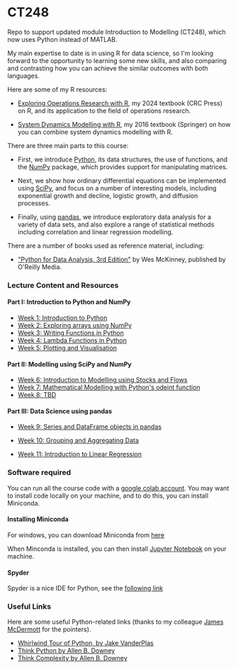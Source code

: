 # CT248
Repo to support updated module Introduction to Modelling (CT248), which now uses Python instead of MATLAB.

My main expertise to date is in using R for data science, so I'm looking forward to the opportunity to learning some new skills, and also comparing and contrasting how you can achieve the similar outcomes with both languages. 

Here are some of my R resources:

* [Exploring Operations Research with R](https://github.com/JimDuggan/explore_or), my 2024 textbook (CRC Press) on R, and its application to the field of operations research.

* [System Dynamics Modelling with R](https://github.com/JimDuggan/SDMR), my 2016 textbook (Springer) on how you can combine system dynamics modelling with R.

There are three main parts to this course:

* First, we introduce [Python](https://www.python.org/about/gettingstarted/), its data structures, the use of functions, and the [NumPy](https://numpy.org/doc/stable/user/absolute_beginners.html) package, which provides support for manipulating matrices.

* Next, we show how ordinary differential equations can be implemented using [SciPy](https://scipy.org), and focus on a number of interesting models, including exponential growth and decline, logistic growth, and diffusion processes.

* Finally, using [pandas](https://pandas.pydata.org/docs/index.html), we introduce exploratory data analysis for a variety of data sets, and also explore a range of statistical methods including correlation and linear regression modelling.

There are a number of books used as reference material, including:

* ["Python for Data Analysis, 3rd Edition"](https://github.com/wesm/pydata-book) by Wes McKinney, published by O'Reilly Media.

### Lecture Content and Resources

#### Part I: Introduction to Python and NumPy

* [Week 1: Introduction to Python](https://colab.research.google.com/drive/1yLJw8c5D30IStzEzltmft8dlnsl3UZ0T?usp=sharing)
* [Week 2: Exploring arrays using NumPy](https://colab.research.google.com/drive/1QtZxXR1Yh3VbjXMDzEtssJX9HoBY-epF)
* [Week 3: Writing Functions in Python](https://colab.research.google.com/drive/1ogyjorRUpyAYIEwHu9zegRuWYbmBunn_?usp=sharing)
* [Week 4: Lambda Functions in Python](https://colab.research.google.com/drive/1A-MGxZRLQM9696mmnCDywmC5dHeSaccG?usp=sharing)
* [Week 5: Plotting and Visualisation](https://colab.research.google.com/drive/1yeCfgBopCJdjtoJqN9vB-2EQjF-7VyWL?usp=sharing)


#### Part II: Modelling using SciPy and NumPy

* [Week 6: Introduction to Modelling using Stocks and Flows](https://colab.research.google.com/drive/1O0YOcW0AikQnIAbYiUsoEWQF490pYsq9?usp=sharing)
* [Week 7: Mathematical Modelling with Python's odeint function](https://colab.research.google.com/drive/19d3RuwV4AtCMUotO-8XTWwOCSwGEH-Mv?usp=sharing)
* [Week 8: TBD]()


#### Part III: Data Science using pandas

* [Week 9: Series and DataFrame objects in pandas](https://colab.research.google.com/drive/1UPn2Me1D1Qs-qe4TnnntGJEdUNzl9u12?usp=sharing)

* [Week 10: Grouping and Aggregating Data](https://colab.research.google.com/drive/1VkY7FZ3Qt2_F2vFJM2UFtH25XwVk59Vr?usp=sharing)

* [Week 11: Introduction to Linear Regression](https://colab.research.google.com/drive/1l_ulRq69EIHicGfX3J9uQ4A-32PXy35Z?usp=sharing)



### Software required
You can run all the course code with a [google colab account](https://colab.google). You may want to install code locally on your machine, and to do this, you can install Miniconda.

####  Installing Miniconda

For windows, you can download Miniconda from [here](https://docs.anaconda.com/miniconda/)

When Minconda is installed, you can then install [Jupyter Notebook](https://www.codecademy.com/article/setting-up-jupyter-notebook) on your machine.

####  Spyder
Spyder is a nice IDE for Python, see the [following link](https://docs.spyder-ide.org/current/installation.html)

### Useful Links
Here are some useful Python-related links (thanks to my colleague [James McDermott](https://github.com/jmmcd) for the pointers).

* [Whirlwind Tour of Python, by Jake VanderPlas](https://jakevdp.github.io/WhirlwindTourOfPython/)
* [Think Python by Allen B. Downey](https://greenteapress.com/wp/think-python-2e/)
* [Think Complexity by Allen B. Downey](https://greenteapress.com/wp/think-complexity-2e/)